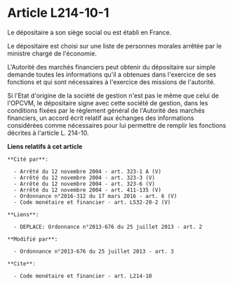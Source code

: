 # Article L214-10-1

Le dépositaire a son siège social ou est établi en France. 

Le dépositaire est choisi sur une liste de personnes morales arrêtée par le ministre chargé de l'économie. 

L'Autorité des marchés financiers peut obtenir du dépositaire sur simple demande toutes les informations qu'il a obtenues
dans l'exercice de ses fonctions et qui sont nécessaires à l'exercice des missions de l'autorité. 

Si l'Etat d'origine de la société de gestion n'est pas le même que celui de l'OPCVM, le dépositaire signe avec cette société
de gestion, dans les conditions fixées par le règlement général de l'Autorité des marchés financiers, un accord écrit relatif
aux échanges des informations considérées comme nécessaires pour lui permettre de remplir les fonctions décrites à l'article
L. 214-10.

**Liens relatifs à cet article**

	**Cité par**:

	  - Arrêté du 12 novembre 2004 - art. 323-1 A (V)
	  - Arrêté du 12 novembre 2004 - art. 323-3 (V)
	  - Arrêté du 12 novembre 2004 - art. 323-6 (V)
	  - Arrêté du 12 novembre 2004 - art. 411-135 (V)
	  - Ordonnance n°2016-312 du 17 mars 2016 - art. 6 (V)
	  - Code monétaire et financier - art. L532-20-2 (V)

	**Liens**:

	  - DEPLACE: Ordonnance n°2013-676 du 25 juillet 2013 - art. 2

	**Modifié par**:

	  - Ordonnance n°2013-676 du 25 juillet 2013 - art. 3

	**Cite**:

	  - Code monétaire et financier - art. L214-10
